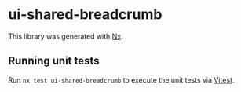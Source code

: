 # ui-shared-breadcrumb

This library was generated with [Nx](https://nx.dev).

## Running unit tests

Run `nx test ui-shared-breadcrumb` to execute the unit tests via [Vitest](https://vitest.dev/).
